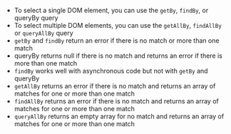 - To select a single DOM element, you can use the ```getBy```, ```findBy```, or queryBy query
- To select multiple DOM elements, you can use the ```getAllBy```, ```findAllBy``` or ```queryAllBy``` query
- ```getBy``` and ```findBy``` return an error if there is no match or more than one match
- queryBy returns null if there is no match and returns an error if there is more than one match
- ```findBy``` works well with asynchronous code but not with ```getBy``` and queryBy
- ```getAllBy``` returns an error if there is no match and returns an array of matches for one or more than one match
- ```findAllBy``` returns an error if there is no match and returns an array of matches for one or more than one match
- ```queryAllBy``` returns an empty array for no match and returns an array of matches for one or more than one match

